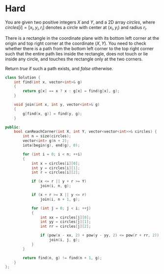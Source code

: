 # Hard

You are given two positive integers $X$ and $Y$, and a 2D array $circles$, where $circles[i] = [x_i, y_i, r_i]$ denotes a circle with center at $(x_i, y_i)$ and radius $r_i$.

There is a rectangle in the coordinate plane with its bottom left corner at the origin and top right corner at the coordinate $(X, Y)$. You need to check whether there is a path from the bottom left corner to the top right corner such that the entire path lies inside the rectangle, does not touch or lie inside any circle, and touches the rectangle only at the two corners.

Return $true$ if such a path exists, and $false$ otherwise.

```cpp
class Solution {
    int find(int x, vector<int>& g)
    {
        return g[x] == x ? x : g[x] = find(g[x], g);
    }

    void join(int x, int y, vector<int>& g)
    {
        g[find(x, g)] = find(y, g);
    }

public:
    bool canReachCorner(int X, int Y, vector<vector<int>>& circles) {
        int n = size(circles);
        vector<int> g(n + 2);
        iota(begin(g), end(g), 0);

        for (int i = 0; i < n; ++i)
        {
            int x = circles[i][0];
            int y = circles[i][1];
            int r = circles[i][2];

            if (x <= r || y + r >= Y)
                join(i, n, g);

            if (x + r >= X || y <= r)
                join(i, n + 1, g);

            for (int j = 0; j < i; ++j)
            {
                int xx = circles[j][0];
                int yy = circles[j][1];
                int rr = circles[j][2];

                if (pow(x - xx, 2) + pow(y - yy, 2) <= pow(r + rr, 2))
                    join(i, j, g);
            }
        }

        return find(n, g) != find(n + 1, g);
    }
};
```
